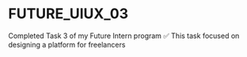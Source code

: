 # FUTURE_UIUX_03
Completed Task 3 of my Future Intern program ✅ This task focused on designing a platform for freelancers
